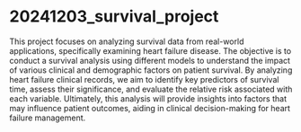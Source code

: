 # 20241203_survival_project
This project focuses on analyzing survival data from real-world applications, specifically examining heart failure disease. The objective is to conduct a survival analysis using different models to understand the impact of various clinical and demographic factors on patient survival. By analyzing heart failure clinical records, we aim to identify key predictors of survival time, assess their significance, and evaluate the relative risk associated with each variable. Ultimately, this analysis will provide insights into factors that may influence patient outcomes, aiding in clinical decision-making for heart failure management.
